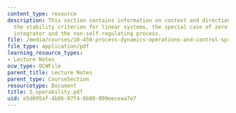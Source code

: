 ```yaml
---
content_type: resource
description: This section contains information on context and direction, remember
  the stability criterion for linear systems, the special case of zero poles, the
  integrator and the non-self-regulating process.
file: /media/courses/10-450-process-dynamics-operations-and-control-spring-2006/e5d095af4b8697f40b80009eeceaa7e7_5_operability.pdf
file_type: application/pdf
learning_resource_types:
- Lecture Notes
ocw_type: OCWFile
parent_title: Lecture Notes
parent_type: CourseSection
resourcetype: Document
title: 5_operability.pdf
uid: e5d095af-4b86-97f4-0b80-009eeceaa7e7
---
```

